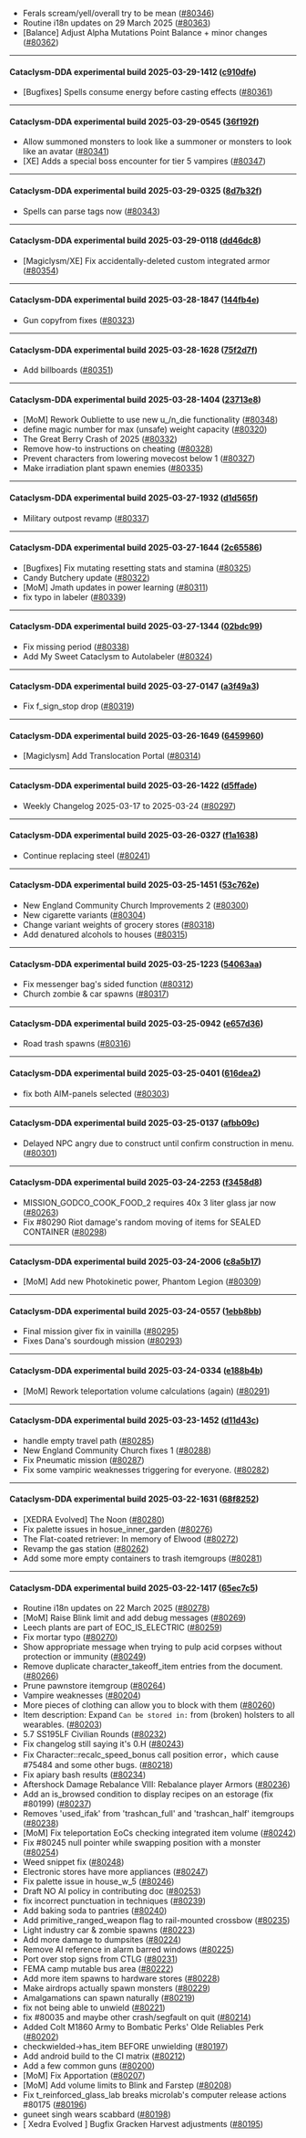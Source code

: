* Ferals scream/yell/overall try to be mean ([#80346](https://github.com/CleverRaven/Cataclysm-DDA/pull/80346))
* Routine i18n updates on 29 March 2025 ([#80363](https://github.com/CleverRaven/Cataclysm-DDA/pull/80363))
* [Balance] Adjust Alpha Mutations Point Balance + minor changes ([#80362](https://github.com/CleverRaven/Cataclysm-DDA/pull/80362))

---

#### Cataclysm-DDA experimental build 2025-03-29-1412 ([c910dfe](https://github.com/CleverRaven/Cataclysm-DDA/releases/tag/cdda-experimental-2025-03-29-1412))

* [Bugfixes] Spells consume energy before casting effects ([#80361](https://github.com/CleverRaven/Cataclysm-DDA/pull/80361))

---

#### Cataclysm-DDA experimental build 2025-03-29-0545 ([36f192f](https://github.com/CleverRaven/Cataclysm-DDA/releases/tag/cdda-experimental-2025-03-29-0545))

* Allow summoned monsters to look like a summoner or monsters to look like an avatar ([#80341](https://github.com/CleverRaven/Cataclysm-DDA/pull/80341))
* [XE] Adds a special boss encounter for tier 5 vampires ([#80347](https://github.com/CleverRaven/Cataclysm-DDA/pull/80347))

---

#### Cataclysm-DDA experimental build 2025-03-29-0325 ([8d7b32f](https://github.com/CleverRaven/Cataclysm-DDA/releases/tag/cdda-experimental-2025-03-29-0325))

* Spells can parse tags now ([#80343](https://github.com/CleverRaven/Cataclysm-DDA/pull/80343))

---

#### Cataclysm-DDA experimental build 2025-03-29-0118 ([dd46dc8](https://github.com/CleverRaven/Cataclysm-DDA/releases/tag/cdda-experimental-2025-03-29-0118))

* [Magiclysm/XE] Fix accidentally-deleted custom integrated armor ([#80354](https://github.com/CleverRaven/Cataclysm-DDA/pull/80354))

---

#### Cataclysm-DDA experimental build 2025-03-28-1847 ([144fb4e](https://github.com/CleverRaven/Cataclysm-DDA/releases/tag/cdda-experimental-2025-03-28-1847))

* Gun copyfrom fixes ([#80323](https://github.com/CleverRaven/Cataclysm-DDA/pull/80323))

---

#### Cataclysm-DDA experimental build 2025-03-28-1628 ([75f2d7f](https://github.com/CleverRaven/Cataclysm-DDA/releases/tag/cdda-experimental-2025-03-28-1628))

* Add billboards ([#80351](https://github.com/CleverRaven/Cataclysm-DDA/pull/80351))

---

#### Cataclysm-DDA experimental build 2025-03-28-1404 ([23713e8](https://github.com/CleverRaven/Cataclysm-DDA/releases/tag/cdda-experimental-2025-03-28-1404))

* [MoM] Rework Oubliette to use new u_/n_die functionality ([#80348](https://github.com/CleverRaven/Cataclysm-DDA/pull/80348))
* define magic number for max (unsafe) weight capacity ([#80320](https://github.com/CleverRaven/Cataclysm-DDA/pull/80320))
* The Great Berry Crash of 2025 ([#80332](https://github.com/CleverRaven/Cataclysm-DDA/pull/80332))
* Remove how-to instructions on cheating ([#80328](https://github.com/CleverRaven/Cataclysm-DDA/pull/80328))
* Prevent characters from lowering movecost below 1 ([#80327](https://github.com/CleverRaven/Cataclysm-DDA/pull/80327))
* Make irradiation plant spawn enemies ([#80335](https://github.com/CleverRaven/Cataclysm-DDA/pull/80335))

---

#### Cataclysm-DDA experimental build 2025-03-27-1932 ([d1d565f](https://github.com/CleverRaven/Cataclysm-DDA/releases/tag/cdda-experimental-2025-03-27-1932))

* Military outpost revamp ([#80337](https://github.com/CleverRaven/Cataclysm-DDA/pull/80337))

---

#### Cataclysm-DDA experimental build 2025-03-27-1644 ([2c65586](https://github.com/CleverRaven/Cataclysm-DDA/releases/tag/cdda-experimental-2025-03-27-1644))

* [Bugfixes] Fix mutating resetting stats and stamina ([#80325](https://github.com/CleverRaven/Cataclysm-DDA/pull/80325))
* Candy Butchery update ([#80322](https://github.com/CleverRaven/Cataclysm-DDA/pull/80322))
* [MoM] Jmath updates in power learning ([#80311](https://github.com/CleverRaven/Cataclysm-DDA/pull/80311))
* fix typo in labeler ([#80339](https://github.com/CleverRaven/Cataclysm-DDA/pull/80339))

---

#### Cataclysm-DDA experimental build 2025-03-27-1344 ([02bdc99](https://github.com/CleverRaven/Cataclysm-DDA/releases/tag/cdda-experimental-2025-03-27-1344))

* Fix missing period ([#80338](https://github.com/CleverRaven/Cataclysm-DDA/pull/80338))
* Add My Sweet Cataclysm to Autolabeler ([#80324](https://github.com/CleverRaven/Cataclysm-DDA/pull/80324))

---

#### Cataclysm-DDA experimental build 2025-03-27-0147 ([a3f49a3](https://github.com/CleverRaven/Cataclysm-DDA/releases/tag/cdda-experimental-2025-03-27-0147))

* Fix f_sign_stop drop ([#80319](https://github.com/CleverRaven/Cataclysm-DDA/pull/80319))

---

#### Cataclysm-DDA experimental build 2025-03-26-1649 ([6459960](https://github.com/CleverRaven/Cataclysm-DDA/releases/tag/cdda-experimental-2025-03-26-1649))

* [Magiclysm] Add Translocation Portal ([#80314](https://github.com/CleverRaven/Cataclysm-DDA/pull/80314))

---

#### Cataclysm-DDA experimental build 2025-03-26-1422 ([d5ffade](https://github.com/CleverRaven/Cataclysm-DDA/releases/tag/cdda-experimental-2025-03-26-1422))

* Weekly Changelog 2025-03-17 to 2025-03-24 ([#80297](https://github.com/CleverRaven/Cataclysm-DDA/pull/80297))

---

#### Cataclysm-DDA experimental build 2025-03-26-0327 ([f1a1638](https://github.com/CleverRaven/Cataclysm-DDA/releases/tag/cdda-experimental-2025-03-26-0327))

* Continue replacing steel ([#80241](https://github.com/CleverRaven/Cataclysm-DDA/pull/80241))

---

#### Cataclysm-DDA experimental build 2025-03-25-1451 ([53c762e](https://github.com/CleverRaven/Cataclysm-DDA/releases/tag/cdda-experimental-2025-03-25-1451))

* New England Community Church Improvements 2 ([#80300](https://github.com/CleverRaven/Cataclysm-DDA/pull/80300))
* New cigarette variants ([#80304](https://github.com/CleverRaven/Cataclysm-DDA/pull/80304))
* Change variant weights of grocery stores ([#80318](https://github.com/CleverRaven/Cataclysm-DDA/pull/80318))
* Add denatured alcohols to houses ([#80315](https://github.com/CleverRaven/Cataclysm-DDA/pull/80315))

---

#### Cataclysm-DDA experimental build 2025-03-25-1223 ([54063aa](https://github.com/CleverRaven/Cataclysm-DDA/releases/tag/cdda-experimental-2025-03-25-1223))

* Fix messenger bag's sided function  ([#80312](https://github.com/CleverRaven/Cataclysm-DDA/pull/80312))
* Church zombie & car spawns ([#80317](https://github.com/CleverRaven/Cataclysm-DDA/pull/80317))

---

#### Cataclysm-DDA experimental build 2025-03-25-0942 ([e657d36](https://github.com/CleverRaven/Cataclysm-DDA/releases/tag/cdda-experimental-2025-03-25-0942))

* Road trash spawns ([#80316](https://github.com/CleverRaven/Cataclysm-DDA/pull/80316))

---

#### Cataclysm-DDA experimental build 2025-03-25-0401 ([616dea2](https://github.com/CleverRaven/Cataclysm-DDA/releases/tag/cdda-experimental-2025-03-25-0401))

* fix both AIM-panels selected ([#80303](https://github.com/CleverRaven/Cataclysm-DDA/pull/80303))

---

#### Cataclysm-DDA experimental build 2025-03-25-0137 ([afbb09c](https://github.com/CleverRaven/Cataclysm-DDA/releases/tag/cdda-experimental-2025-03-25-0137))

* Delayed NPC angry due to construct until confirm construction in menu. ([#80301](https://github.com/CleverRaven/Cataclysm-DDA/pull/80301))

---

#### Cataclysm-DDA experimental build 2025-03-24-2253 ([f3458d8](https://github.com/CleverRaven/Cataclysm-DDA/releases/tag/cdda-experimental-2025-03-24-2253))

* MISSION_GODCO_COOK_FOOD_2 requires 40x 3 liter glass jar now ([#80263](https://github.com/CleverRaven/Cataclysm-DDA/pull/80263))
* Fix #80290 Riot damage's random moving of items for SEALED CONTAINER ([#80298](https://github.com/CleverRaven/Cataclysm-DDA/pull/80298))

---

#### Cataclysm-DDA experimental build 2025-03-24-2006 ([c8a5b17](https://github.com/CleverRaven/Cataclysm-DDA/releases/tag/cdda-experimental-2025-03-24-2006))

*  [MoM] Add new Photokinetic power, Phantom Legion ([#80309](https://github.com/CleverRaven/Cataclysm-DDA/pull/80309))

---

#### Cataclysm-DDA experimental build 2025-03-24-0557 ([1ebb8bb](https://github.com/CleverRaven/Cataclysm-DDA/releases/tag/cdda-experimental-2025-03-24-0557))

* Final mission giver fix in vainilla ([#80295](https://github.com/CleverRaven/Cataclysm-DDA/pull/80295))
* Fixes Dana's sourdough mission ([#80293](https://github.com/CleverRaven/Cataclysm-DDA/pull/80293))

---

#### Cataclysm-DDA experimental build 2025-03-24-0334 ([e188b4b](https://github.com/CleverRaven/Cataclysm-DDA/releases/tag/cdda-experimental-2025-03-24-0334))

* [MoM] Rework teleportation volume calculations (again) ([#80291](https://github.com/CleverRaven/Cataclysm-DDA/pull/80291))

---

#### Cataclysm-DDA experimental build 2025-03-23-1452 ([d11d43c](https://github.com/CleverRaven/Cataclysm-DDA/releases/tag/cdda-experimental-2025-03-23-1452))

* handle empty travel path ([#80285](https://github.com/CleverRaven/Cataclysm-DDA/pull/80285))
* New England Community Church fixes 1 ([#80288](https://github.com/CleverRaven/Cataclysm-DDA/pull/80288))
* Fix Pneumatic mission ([#80287](https://github.com/CleverRaven/Cataclysm-DDA/pull/80287))
* Fix some vampiric weaknesses triggering for everyone. ([#80282](https://github.com/CleverRaven/Cataclysm-DDA/pull/80282))

---

#### Cataclysm-DDA experimental build 2025-03-22-1631 ([68f8252](https://github.com/CleverRaven/Cataclysm-DDA/releases/tag/cdda-experimental-2025-03-22-1631))

* [XEDRA Evolved] The Noon ([#80280](https://github.com/CleverRaven/Cataclysm-DDA/pull/80280))
* Fix palette issues in hosue_inner_garden ([#80276](https://github.com/CleverRaven/Cataclysm-DDA/pull/80276))
* The Flat-coated retriever: In memory of Elwood ([#80272](https://github.com/CleverRaven/Cataclysm-DDA/pull/80272))
* Revamp the gas station ([#80262](https://github.com/CleverRaven/Cataclysm-DDA/pull/80262))
* Add some more empty containers to trash itemgroups ([#80281](https://github.com/CleverRaven/Cataclysm-DDA/pull/80281))

---

#### Cataclysm-DDA experimental build 2025-03-22-1417 ([65ec7c5](https://github.com/CleverRaven/Cataclysm-DDA/releases/tag/cdda-experimental-2025-03-22-1417))

* Routine i18n updates on 22 March 2025 ([#80278](https://github.com/CleverRaven/Cataclysm-DDA/pull/80278))
* [MoM] Raise Blink limit and add debug messages ([#80269](https://github.com/CleverRaven/Cataclysm-DDA/pull/80269))
* Leech plants are part of EOC_IS_ELECTRIC ([#80259](https://github.com/CleverRaven/Cataclysm-DDA/pull/80259))
* Fix mortar typo ([#80270](https://github.com/CleverRaven/Cataclysm-DDA/pull/80270))
* Show appropriate message when trying to pulp acid corpses without protection or immunity ([#80249](https://github.com/CleverRaven/Cataclysm-DDA/pull/80249))
* Remove duplicate character_takeoff_item entries from the document. ([#80266](https://github.com/CleverRaven/Cataclysm-DDA/pull/80266))
* Prune pawnstore itemgroup ([#80264](https://github.com/CleverRaven/Cataclysm-DDA/pull/80264))
* Vampire weaknesses ([#80204](https://github.com/CleverRaven/Cataclysm-DDA/pull/80204))
* More pieces of clothing can allow you to block with them ([#80260](https://github.com/CleverRaven/Cataclysm-DDA/pull/80260))
* Item description: Expand `Can be stored in:` from (broken) holsters to all wearables. ([#80203](https://github.com/CleverRaven/Cataclysm-DDA/pull/80203))
* 5.7 SS195LF Civilian Rounds ([#80232](https://github.com/CleverRaven/Cataclysm-DDA/pull/80232))
* Fix changelog still saying it's 0.H ([#80243](https://github.com/CleverRaven/Cataclysm-DDA/pull/80243))
* Fix Character::recalc_speed_bonus call position error，which cause #75484 and some other bugs. ([#80218](https://github.com/CleverRaven/Cataclysm-DDA/pull/80218))
* Fix apiary bash results ([#80234](https://github.com/CleverRaven/Cataclysm-DDA/pull/80234))
* Aftershock Damage Rebalance VIII: Rebalance player Armors ([#80236](https://github.com/CleverRaven/Cataclysm-DDA/pull/80236))
* Add an is_browsed condition to display recipes on an estorage (fix #80199) ([#80237](https://github.com/CleverRaven/Cataclysm-DDA/pull/80237))
* Removes 'used_ifak' from 'trashcan_full' and 'trashcan_half' itemgroups ([#80238](https://github.com/CleverRaven/Cataclysm-DDA/pull/80238))
* [MoM] Fix teleportation EoCs checking integrated item volume ([#80242](https://github.com/CleverRaven/Cataclysm-DDA/pull/80242))
* Fix #80245 null pointer while swapping position with a monster ([#80254](https://github.com/CleverRaven/Cataclysm-DDA/pull/80254))
* Weed snippet fix ([#80248](https://github.com/CleverRaven/Cataclysm-DDA/pull/80248))
* Electronic stores have more appliances ([#80247](https://github.com/CleverRaven/Cataclysm-DDA/pull/80247))
* Fix palette issue in house_w_5 ([#80246](https://github.com/CleverRaven/Cataclysm-DDA/pull/80246))
* Draft NO AI policy in contributing doc ([#80253](https://github.com/CleverRaven/Cataclysm-DDA/pull/80253))
* fix incorrect punctuation in techniques ([#80239](https://github.com/CleverRaven/Cataclysm-DDA/pull/80239))
* Add baking soda to pantries ([#80240](https://github.com/CleverRaven/Cataclysm-DDA/pull/80240))
* Add primitive_ranged_weapon flag to rail-mounted crossbow ([#80235](https://github.com/CleverRaven/Cataclysm-DDA/pull/80235))
* Light industry car & zombie spawns ([#80223](https://github.com/CleverRaven/Cataclysm-DDA/pull/80223))
* Add more damage to dumpsites ([#80224](https://github.com/CleverRaven/Cataclysm-DDA/pull/80224))
* Remove AI reference in alarm barred windows ([#80225](https://github.com/CleverRaven/Cataclysm-DDA/pull/80225))
* Port over stop signs from CTLG ([#80231](https://github.com/CleverRaven/Cataclysm-DDA/pull/80231))
* FEMA camp mutable bus area ([#80222](https://github.com/CleverRaven/Cataclysm-DDA/pull/80222))
* Add more item spawns to hardware stores ([#80228](https://github.com/CleverRaven/Cataclysm-DDA/pull/80228))
* Make airdrops actually spawn monsters ([#80229](https://github.com/CleverRaven/Cataclysm-DDA/pull/80229))
* Amalgamations can spawn naturally ([#80219](https://github.com/CleverRaven/Cataclysm-DDA/pull/80219))
* fix not being able to unwield ([#80221](https://github.com/CleverRaven/Cataclysm-DDA/pull/80221))
* fix #80035 and maybe other crash/segfault on quit ([#80214](https://github.com/CleverRaven/Cataclysm-DDA/pull/80214))
* Added Colt M1860 Army to Bombatic Perks' Olde Reliables Perk ([#80202](https://github.com/CleverRaven/Cataclysm-DDA/pull/80202))
* checkwielded->has_item BEFORE unwielding ([#80197](https://github.com/CleverRaven/Cataclysm-DDA/pull/80197))
* Add android build to the CI matrix ([#80212](https://github.com/CleverRaven/Cataclysm-DDA/pull/80212))
* Add a few common guns ([#80200](https://github.com/CleverRaven/Cataclysm-DDA/pull/80200))
* [MoM] Fix Apportation ([#80207](https://github.com/CleverRaven/Cataclysm-DDA/pull/80207))
* [MoM] Add volume limits to Blink and Farstep ([#80208](https://github.com/CleverRaven/Cataclysm-DDA/pull/80208))
* Fix t_reinforced_glass_lab breaks microlab's computer release actions #80175 ([#80196](https://github.com/CleverRaven/Cataclysm-DDA/pull/80196))
* guneet singh wears scabbard ([#80198](https://github.com/CleverRaven/Cataclysm-DDA/pull/80198))
* [ Xedra Evolved ] Bugfix Gracken Harvest adjustments ([#80195](https://github.com/CleverRaven/Cataclysm-DDA/pull/80195))
